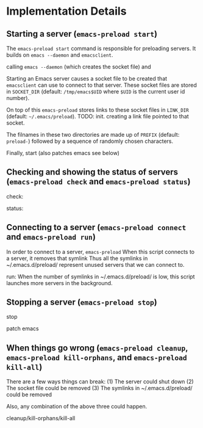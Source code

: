 # Implementation Details

## Starting a server (`emacs-preload start`)

The `emacs-preload start` command is responsible for preloading servers.  It
builds on `emacs --daemon` and `emacsclient`.


calling `emacs --daemon`
(which creates the socket file) and 

Starting an Emacs server causes a socket file to be created that `emacsclient`
can use to connect to that server.  These socket files are stored in
`SOCKET_DIR` (default: `/tmp/emacs$UID` where `$UID` is the current user id
number).

On top of this `emacs-preload` stores links to these socket files in
`LINK_DIR` (default: `~/.emacs/preload`).  TODO: init.
creating a link file pointed to that
socket.

The filnames in these two directories are made up of `PREFIX` (default:
`preload-`) followed by a sequence of randomly chosen characters.

Finally, 
start (also patches emacs see below)

## Checking and showing the status of servers (`emacs-preload check` and `emacs-preload status`)

check:

status:

## Connecting to a server (`emacs-preload connect` and `emacs-preload run`)

In order to connect to a server, `emacs-preload`
When this script connects to a server, it removes that symlink
Thus all the symlinks in ~/.emacs.d/preload/ represent unused servers that we can connect to.

run:
When the number of symlinks in ~/.emacs.d/preload/ is low,
this script launches more servers in the background.

## Stopping a server (`emacs-preload stop`)

stop

patch emacs

## When things go wrong (`emacs-preload cleanup`, `emacs-preload kill-orphans`, and `emacs-preload kill-all`)

There are a few ways things can break:
 (1) The server could shut down
 (2) The socket file could be removed
 (3) The symlinks in ~/.emacs.d/preload/ could be removed

Also, any combination of the above three could happen.

cleanup/kill-orphans/kill-all


